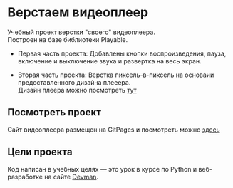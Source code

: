 # Верстаем видеоплеер

Учебный проект верстки "своего" видеоплеера.  
Построен на базе библиотеки Playable.

- Первая часть проекта:
Добавлены кнопки воспроизведения, пауза, включение и выключение звука и развертка на весь экран.

- Вторая часть проекта:
Верстка пиксель-в-пиксель на основаии предоставленного дизайна плееера.  
Дизайн плеера можно посмотреть [тут](https://github.com/kruser66/player-layout/blob/master/static/layout.png)

## Посмотреть проект

Сайт видеоплеера размещен на GitPages и посмотреть можно [здесь](https://kruser66.github.io/player-layout/)

## Цели проекта

Код написан в учебных целях — это урок в курсе по Python и веб-разработке на сайте [Devman](https://dvmn.org).
